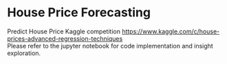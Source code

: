 # House Price Forecasting
Predict House Price Kaggle competition https://www.kaggle.com/c/house-prices-advanced-regression-techniques<br/>
Please refer to the jupyter notebook for code implementation and insight exploration.
